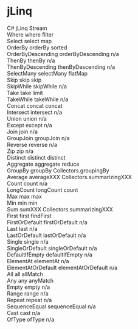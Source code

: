 # jLinq
C# jLinq Stream<br>
Where	where	filter<br>
Select	select	map<br>
OrderBy	orderBy	sorted<br>
OrderByDescending	orderByDescending	n/a<br>
ThenBy	thenBy	n/a<br>
ThenByDescending	thenByDescending	n/a<br>
SelectMany	selectMany	flatMap<br>
Skip	skip	skip<br>
SkipWhile	skipWhile	n/a<br>
Take	take	limit<br>
TakeWhile	takeWhile	n/a<br>
Concat	concat	concat<br>
Intersect	intersect	n/a<br>
Union	union	n/a<br>
Except	except	n/a<br>
Join	join	n/a<br>
GroupJoin	groupJoin	n/a<br>
Reverse	reverse	n/a<br>
Zip	zip	n/a<br>
Distinct	distinct	distinct<br>
Aggregate	aggregate	reduce<br>
GroupBy	groupBy	Collectors.groupingBy<br>
Average	averageXXX	Collectors.summarizingXXX<br>
Count	count	n/a<br>
LongCount	longCount	count<br>
Max	max	max<br>
Min	min	min<br>
Sum	sumXXX	Collectors.summarizingXXX<br>
First	first	findFirst<br>
FirstOrDefault	firstOrDefault	n/a<br>
Last	last	n/a<br>
LastOrDefault	lastOrDefault	n/a<br>
Single	single	n/a<br>
SingleOrDefault	singleOrDefault	n/a<br>
DefaultIfEmpty	defaultIfEmpty	n/a<br>
ElementAt	elementAt	n/a<br>
ElementAtOrDefault	elementAtOrDefault	n/a<br>
All	all	allMatch<br>
Any	any	anyMatch<br>
Empty	empty	n/a<br>
Range	range	n/a<br>
Repeat	repeat	n/a<br>
SequenceEqual	sequenceEqual	n/a<br>
Cast	cast	n/a<br>
OfType	ofType	n/a<br>
